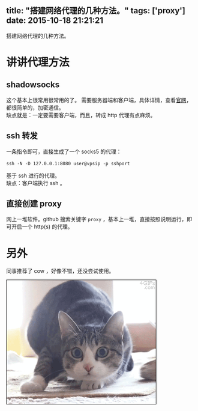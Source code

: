title: "搭建网络代理的几种方法。"
tags: ['proxy']
date: 2015-10-18 21:21:21
---
搭建网络代理的几种方法。

<!--more-->

# 讲讲代理方法
## shadowsocks
这个基本上很常用很常用的了。
需要服务器端和客户端，具体详情，查看[官网](https://github.com/shadowsocks/shadowsocks/wiki/Configuration-via-Config-File)，都很简单的，加密通信。  
缺点就是：一定要需要客户端，而且，转成 http 代理有点麻烦。

## ssh 转发
一条指令即可，直接生成了一个 socks5 的代理：
```
ssh -N -D 127.0.0.1:8080 user@vpsip -p sshport
```
基于 ssh 进行的代理。  
缺点：客户端执行 ssh 。

## 直接创建 proxy
网上一堆软件。github 搜索关键字 `proxy` ，基本上一堆，直接按照说明运行，即可开启一个 http(s) 的代理。

# 另外
同事推荐了 cow ，好像不错，还没尝试使用。

![汪汪汪](/img/cat_1.gif)
